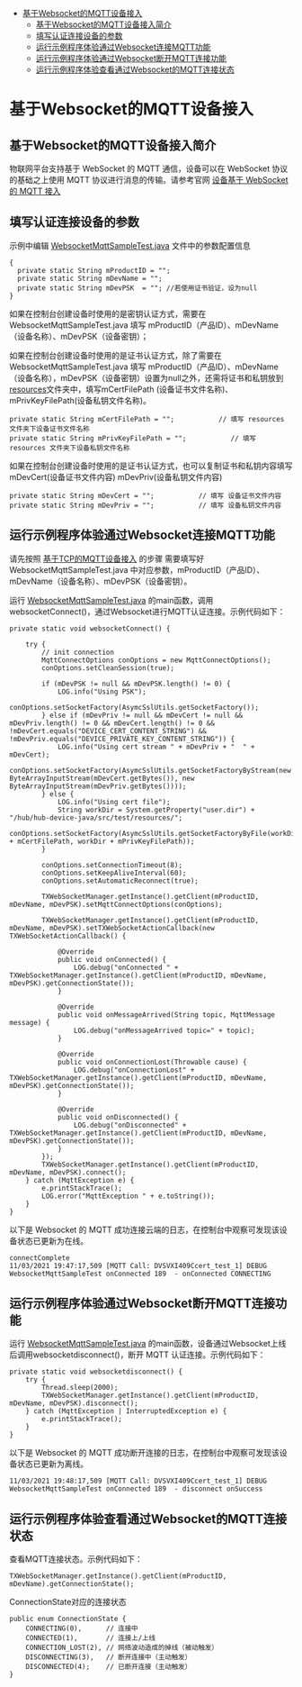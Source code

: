 * [基于Websocket的MQTT设备接入](#基于Websocket的MQTT设备接入)
  * [基于Websocket的MQTT设备接入简介](#基于Websocket的MQTT设备接入简介)
  * [填写认证连接设备的参数](#填写认证连接设备的参数)
  * [运行示例程序体验通过Websocket连接MQTT功能](#运行示例程序体验通过Websocket连接MQTT功能)
  * [运行示例程序体验通过Websocket断开MQTT连接功能](#运行示例程序体验通过Websocket断开MQTT连接功能)
  * [运行示例程序体验查看通过Websocket的MQTT连接状态](#运行示例程序体验查看通过Websocket的MQTT连接状态)

# 基于Websocket的MQTT设备接入
## 基于Websocket的MQTT设备接入简介
物联网平台支持基于 WebSocket 的 MQTT 通信，设备可以在 WebSocket 协议的基础之上使用 MQTT 协议进行消息的传输。请参考官网 [设备基于 WebSocket 的 MQTT 接入](https://cloud.tencent.com/document/product/634/46347)

## 填写认证连接设备的参数
示例中编辑 [WebsocketMqttSampleTest.java](../src/test/java/com/tencent/iot/hub/device/java/core/mqtt/WebsocketMqttSampleTest.java) 文件中的参数配置信息
```
{
  private static String mProductID = "";
  private static String mDevName = "";
  private static String mDevPSK  = ""; //若使用证书验证，设为null
}
```
如果在控制台创建设备时使用的是密钥认证方式，需要在 WebsocketMqttSampleTest.java 填写 mProductID（产品ID）、mDevName（设备名称）、mDevPSK（设备密钥）；

如果在控制台创建设备时使用的是证书认证方式，除了需要在 WebsocketMqttSampleTest.java 填写 mProductID（产品ID）、mDevName（设备名称），mDevPSK（设备密钥）设置为null之外，还需将证书和私钥放到 [resources](../src/test/resources/)文件夹中，填写mCertFilePath (设备证书文件名称)、mPrivKeyFilePath(设备私钥文件名称)。

```
private static String mCertFilePath = "";           // 填写 resources 文件夹下设备证书文件名称
private static String mPrivKeyFilePath = "";           // 填写 resources 文件夹下设备私钥文件名称
```

如果在控制台创建设备时使用的是证书认证方式，也可以复制证书和私钥内容填写 mDevCert(设备证书文件内容) mDevPriv(设备私钥文件内容)

```
private static String mDevCert = "";           // 填写 设备证书文件内容
private static String mDevPriv = "";           // 填写 设备私钥文件内容
```

## 运行示例程序体验通过Websocket连接MQTT功能

请先按照 [基于TCP的MQTT设备接入](../../hub-device-java/docs/基于TCP的MQTT设备接入.md) 的步骤 需要填写好 WebsocketMqttSampleTest.java 中对应参数，mProductID（产品ID）、mDevName（设备名称）、mDevPSK（设备密钥）。

运行 [WebsocketMqttSampleTest.java](../src/test/java/com/tencent/iot/hub/device/java/core/mqtt/WebsocketMqttSampleTest.java) 的main函数，调用websocketConnect()，通过Websocket进行MQTT认证连接。示例代码如下：
```
private static void websocketConnect() {

    try {
        // init connection
        MqttConnectOptions conOptions = new MqttConnectOptions();
        conOptions.setCleanSession(true);
        
        if (mDevPSK != null && mDevPSK.length() != 0) {
            LOG.info("Using PSK");
            conOptions.setSocketFactory(AsymcSslUtils.getSocketFactory());
        } else if (mDevPriv != null && mDevCert != null && mDevPriv.length() != 0 && mDevCert.length() != 0 && !mDevCert.equals("DEVICE_CERT_CONTENT_STRING") && !mDevPriv.equals("DEVICE_PRIVATE_KEY_CONTENT_STRING")) {
            LOG.info("Using cert stream " + mDevPriv + "  " + mDevCert);
            conOptions.setSocketFactory(AsymcSslUtils.getSocketFactoryByStream(new ByteArrayInputStream(mDevCert.getBytes()), new ByteArrayInputStream(mDevPriv.getBytes())));
        } else {
            LOG.info("Using cert file");
            String workDir = System.getProperty("user.dir") + "/hub/hub-device-java/src/test/resources/";
            conOptions.setSocketFactory(AsymcSslUtils.getSocketFactoryByFile(workDir + mCertFilePath, workDir + mPrivKeyFilePath));
        }
        
        conOptions.setConnectionTimeout(8);
        conOptions.setKeepAliveInterval(60);
        conOptions.setAutomaticReconnect(true);
        
        TXWebSocketManager.getInstance().getClient(mProductID, mDevName, mDevPSK).setMqttConnectOptions(conOptions);

        TXWebSocketManager.getInstance().getClient(mProductID, mDevName, mDevPSK).setTXWebSocketActionCallback(new TXWebSocketActionCallback() {

            @Override
            public void onConnected() {
                LOG.debug("onConnected " + TXWebSocketManager.getInstance().getClient(mProductID, mDevName, mDevPSK).getConnectionState());
            }

            @Override
            public void onMessageArrived(String topic, MqttMessage message) {
                LOG.debug("onMessageArrived topic=" + topic);
            }

            @Override
            public void onConnectionLost(Throwable cause) {
                LOG.debug("onConnectionLost" + TXWebSocketManager.getInstance().getClient(mProductID, mDevName, mDevPSK).getConnectionState());
            }

            @Override
            public void onDisconnected() {
                LOG.debug("onDisconnected" + TXWebSocketManager.getInstance().getClient(mProductID, mDevName, mDevPSK).getConnectionState());
            }
        });
        TXWebSocketManager.getInstance().getClient(mProductID, mDevName, mDevPSK).connect();
    } catch (MqttException e) {
        e.printStackTrace();
        LOG.error("MqttException " + e.toString());
    }
}
```

以下是 Websocket 的 MQTT 成功连接云端的日志，在控制台中观察可发现该设备状态已更新为在线。
```
connectComplete
11/03/2021 19:47:17,509 [MQTT Call: DVSVXI409Ccert_test_1] DEBUG WebsocketMqttSampleTest onConnected 189  - onConnected CONNECTING
```

## 运行示例程序体验通过Websocket断开MQTT连接功能

运行 [WebsocketMqttSampleTest.java](../src/test/java/com/tencent/iot/hub/device/java/core/mqtt/WebsocketMqttSampleTest.java) 的main函数，设备通过Websocket上线后调用websocketdisconnect()，断开 MQTT 认证连接。示例代码如下：
```
private static void websocketdisconnect() {
    try {
        Thread.sleep(2000);
        TXWebSocketManager.getInstance().getClient(mProductID, mDevName, mDevPSK).disconnect();
    } catch (MqttException | InterruptedException e) {
        e.printStackTrace();
    }
}
```

以下是 Websocket 的 MQTT 成功断开连接的日志，在控制台中观察可发现该设备状态已更新为离线。
```
11/03/2021 19:48:17,509 [MQTT Call: DVSVXI409Ccert_test_1] DEBUG WebsocketMqttSampleTest onConnected 189  - disconnect onSuccess
```

## 运行示例程序体验查看通过Websocket的MQTT连接状态

查看MQTT连接状态。示例代码如下：

```
TXWebSocketManager.getInstance().getClient(mProductID, mDevName).getConnectionState();
```

ConnectionState对应的连接状态
```
public enum ConnectionState {
    CONNECTING(0),      // 连接中
    CONNECTED(1),       // 连接上/上线
    CONNECTION_LOST(2), // 网络波动造成的掉线（被动触发）
    DISCONNECTING(3),   // 断开连接中（主动触发）
    DISCONNECTED(4);    // 已断开连接（主动触发）
}
```
